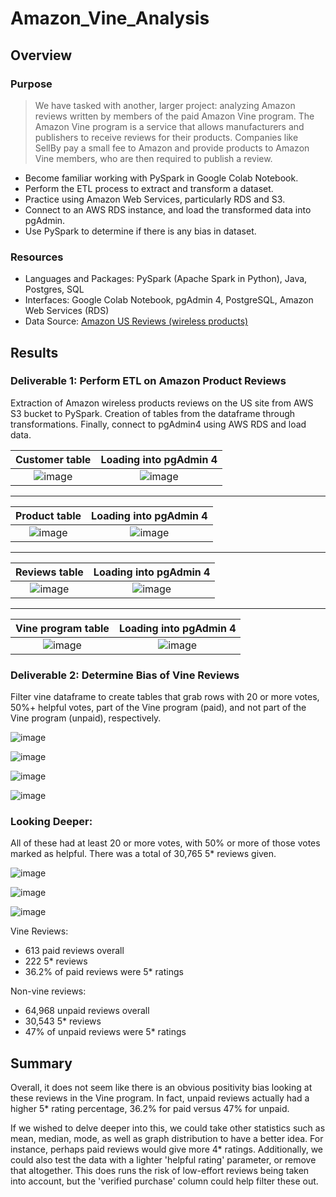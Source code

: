 # Amazon_Vine_Analysis

## Overview
### Purpose
>We have tasked with another, larger project: analyzing Amazon reviews written by members of the paid Amazon Vine program. The Amazon Vine program is a service that allows manufacturers and publishers to receive reviews for their products. Companies like SellBy pay a small fee to Amazon and provide products to Amazon Vine members, who are then required to publish a review.

- Become familiar working with PySpark in Google Colab Notebook.
- Perform the ETL process to extract and transform a dataset.
- Practice using Amazon Web Services, particularly RDS and S3. 
- Connect to an AWS RDS instance, and load the transformed data into pgAdmin.
- Use PySpark to determine if there is any bias in dataset.


### Resources
* Languages and Packages: PySpark (Apache Spark in Python), Java, Postgres, SQL
* Interfaces: Google Colab Notebook, pgAdmin 4, PostgreSQL, Amazon Web Services (RDS)
* Data Source: [Amazon US Reviews (wireless products)](https://s3.amazonaws.com/amazon-reviews-pds/tsv/amazon_reviews_us_Wireless_v1_00.tsv.gz)

## Results
### Deliverable 1: Perform ETL on Amazon Product Reviews

Extraction of Amazon wireless products reviews on the US site from AWS S3 bucket to PySpark. Creation of tables from the dataframe through transformations. Finally, connect to pgAdmin4 using AWS RDS and load data. 

Customer table             |  Loading into pgAdmin 4
:-------------------------:|:-------------------------:
![image](https://raw.githubusercontent.com/li-emily/Amazon_Vine_Analysis/main/Resources/Images/d1_customers.png) |  ![image](https://raw.githubusercontent.com/li-emily/Amazon_Vine_Analysis/main/Resources/Images/d1_customers_load.png)


---

Product table             |  Loading into pgAdmin 4
:-------------------------:|:-------------------------:
![image](https://raw.githubusercontent.com/li-emily/Amazon_Vine_Analysis/main/Resources/Images/d1_products.png) | ![image](https://raw.githubusercontent.com/li-emily/Amazon_Vine_Analysis/main/Resources/Images/d1_products_load.png)

---

Reviews table             |  Loading into pgAdmin 4
:-------------------------:|:-------------------------:
![image](https://raw.githubusercontent.com/li-emily/Amazon_Vine_Analysis/main/Resources/Images/d1_review.png) | ![image](https://raw.githubusercontent.com/li-emily/Amazon_Vine_Analysis/main/Resources/Images/d1_review_id_load.png)

---

Vine program table             |  Loading into pgAdmin 4
:-------------------------:|:-------------------------:
![image](https://raw.githubusercontent.com/li-emily/Amazon_Vine_Analysis/main/Resources/Images/d1_vine.png) | ![image](https://raw.githubusercontent.com/li-emily/Amazon_Vine_Analysis/main/Resources/Images/d1_vine_load.png)

### Deliverable 2: Determine Bias of Vine Reviews

Filter vine dataframe to create tables that grab rows with 20 or more votes, 50%+ helpful votes, part of the Vine program (paid), and not part of the Vine program (unpaid), respectively.

![image](https://raw.githubusercontent.com/li-emily/Amazon_Vine_Analysis/main/Resources/Images/d2_vine_votes_df.png)

![image](https://raw.githubusercontent.com/li-emily/Amazon_Vine_Analysis/main/Resources/Images/d2_helpful_df.png)

![image](https://raw.githubusercontent.com/li-emily/Amazon_Vine_Analysis/main/Resources/Images/d2_paid_df.png)

![image](https://raw.githubusercontent.com/li-emily/Amazon_Vine_Analysis/main/Resources/Images/d2_unpaid_df.png)

### Looking Deeper:

All of these had at least 20 or more votes, with 50% or more of those votes marked as helpful. There was a total of 30,765 5* reviews given.

![image](https://raw.githubusercontent.com/li-emily/Amazon_Vine_Analysis/main/Resources/Images/d2_5_reviews.png)

![image](https://raw.githubusercontent.com/li-emily/Amazon_Vine_Analysis/main/Resources/Images/d2_5_paid.png)

![image](https://raw.githubusercontent.com/li-emily/Amazon_Vine_Analysis/main/Resources/Images/d2_5_unpaid.png)

Vine Reviews:

- 613 paid reviews overall
- 222 5* reviews
- 36.2% of paid reviews were 5* ratings

Non-vine reviews:

- 64,968 unpaid reviews overall
- 30,543 5* reviews
- 47% of unpaid reviews were 5* ratings


## Summary

Overall, it does not seem like there is an obvious positivity bias looking at these reviews in the Vine program. In fact, unpaid reviews actually had a higher 5* rating percentage, 36.2% for paid versus 47% for unpaid.

If we wished to delve deeper into this, we could take other statistics such as mean, median, mode, as well as graph distribution to have a better idea. For instance, perhaps paid reviews would give more 4* ratings. Additionally, we could also test the data with a lighter 'helpful rating' parameter, or remove that altogether. This does runs the risk of low-effort reviews being taken into account, but the 'verified purchase' column could help filter these out.